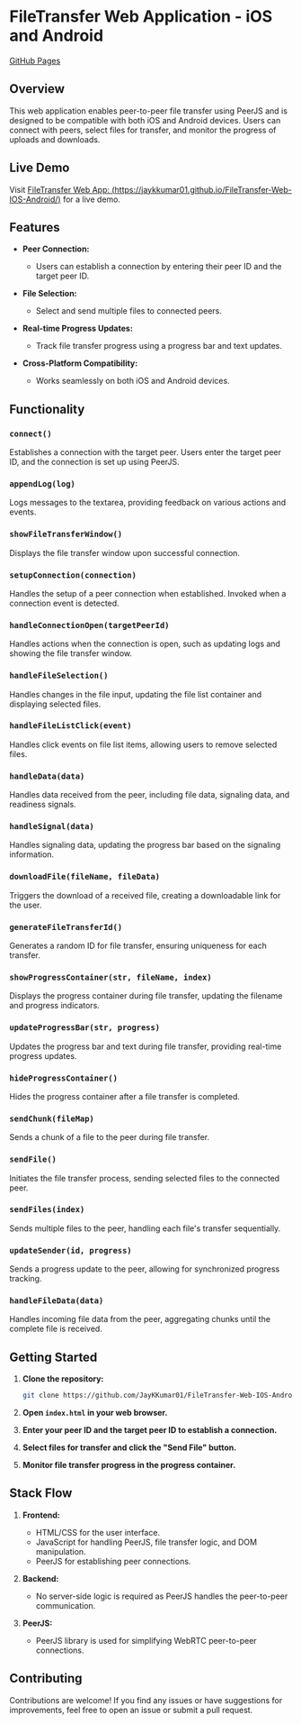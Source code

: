 # FileTransfer Web Application - iOS and Android

[GitHub Pages](https://jaykkumar01.github.io/FileTransfer-Web-IOS-Android/)

## Overview

This web application enables peer-to-peer file transfer using PeerJS and is designed to be compatible with both iOS and Android devices. Users can connect with peers, select files for transfer, and monitor the progress of uploads and downloads.

## Live Demo

Visit [FileTransfer Web App: (https://jaykkumar01.github.io/FileTransfer-Web-IOS-Android/)](https://jaykkumar01.github.io/FileTransfer-Web-IOS-Android/) for a live demo.

## Features

- **Peer Connection:**
  - Users can establish a connection by entering their peer ID and the target peer ID.

- **File Selection:**
  - Select and send multiple files to connected peers.

- **Real-time Progress Updates:**
  - Track file transfer progress using a progress bar and text updates.

- **Cross-Platform Compatibility:**
  - Works seamlessly on both iOS and Android devices.

## Functionality

### `connect()`
Establishes a connection with the target peer. Users enter the target peer ID, and the connection is set up using PeerJS.

### `appendLog(log)`
Logs messages to the textarea, providing feedback on various actions and events.

### `showFileTransferWindow()`
Displays the file transfer window upon successful connection.

### `setupConnection(connection)`
Handles the setup of a peer connection when established. Invoked when a connection event is detected.

### `handleConnectionOpen(targetPeerId)`
Handles actions when the connection is open, such as updating logs and showing the file transfer window.

### `handleFileSelection()`
Handles changes in the file input, updating the file list container and displaying selected files.

### `handleFileListClick(event)`
Handles click events on file list items, allowing users to remove selected files.

### `handleData(data)`
Handles data received from the peer, including file data, signaling data, and readiness signals.

### `handleSignal(data)`
Handles signaling data, updating the progress bar based on the signaling information.

### `downloadFile(fileName, fileData)`
Triggers the download of a received file, creating a downloadable link for the user.

### `generateFileTransferId()`
Generates a random ID for file transfer, ensuring uniqueness for each transfer.

### `showProgressContainer(str, fileName, index)`
Displays the progress container during file transfer, updating the filename and progress indicators.

### `updateProgressBar(str, progress)`
Updates the progress bar and text during file transfer, providing real-time progress updates.

### `hideProgressContainer()`
Hides the progress container after a file transfer is completed.

### `sendChunk(fileMap)`
Sends a chunk of a file to the peer during file transfer.

### `sendFile()`
Initiates the file transfer process, sending selected files to the connected peer.

### `sendFiles(index)`
Sends multiple files to the peer, handling each file's transfer sequentially.

### `updateSender(id, progress)`
Sends a progress update to the peer, allowing for synchronized progress tracking.

### `handleFileData(data)`
Handles incoming file data from the peer, aggregating chunks until the complete file is received.

## Getting Started

1. **Clone the repository:**
   ```bash
   git clone https://github.com/JayKKumar01/FileTransfer-Web-IOS-Android.git
   ```

2. **Open `index.html` in your web browser.**

3. **Enter your peer ID and the target peer ID to establish a connection.**

4. **Select files for transfer and click the "Send File" button.**

5. **Monitor file transfer progress in the progress container.**

## Stack Flow

1. **Frontend:**
   - HTML/CSS for the user interface.
   - JavaScript for handling PeerJS, file transfer logic, and DOM manipulation.
   - PeerJS for establishing peer connections.

2. **Backend:**
   - No server-side logic is required as PeerJS handles the peer-to-peer communication.

3. **PeerJS:**
   - PeerJS library is used for simplifying WebRTC peer-to-peer connections.

## Contributing

Contributions are welcome! If you find any issues or have suggestions for improvements, feel free to open an issue or submit a pull request.

